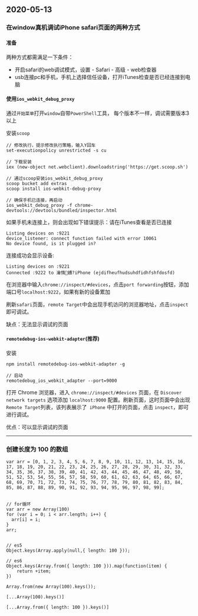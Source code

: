 ## 2020-05-13

### 在window真机调试iPhone safari页面的两种方式

#### 准备

两种方式都需满足一下条件：

- 开启safari的web调试模式，设置 - Safari - 高级 - web检查器
- usb连接pc和手机，手机上选择信任设备，打开iTunes检查是否已经连接到电脑

#### 使用`ios_webkit_debug_proxy`

通过`开始菜单`打开`window`自带`PowerShell`工具， 每个版本不一样，调试需要版本3以上

安装`scoop`

```
// 修改执行，提示修改执行策略，输入Y回车
set-executionpolicy unrestricted -s cu

// 下载安装
iex (new-object net.webclient).downloadstring('https://get.scoop.sh')

// 通过scoop安装ios_webkit_debug_proxy
scoop bucket add extras
scoop install ios-webkit-debug-proxy

// 确保手机已连接，再启动
ios_webkit_debug_proxy -f chrome-devtools://devtools/bundled/inspector.html
```

如果手机未连接上，则会出现如下错误提示：请在iTunes查看是否已连接

```
Listing devices on :9221
device_listener: connect function failed with error 10061
No device found, is it plugged in?
```

连接成功会显示设备:
```
Listing devices on :9221
Connected :9222 to 瀹惰鐨?iPhone (ejdifheufhudsuhdfidhfshfdosfd)
```

在浏览器中输入`chrome://inspect/#devices`，点击`port forwarding`按钮，添加端口号`localhost:9222`，如果有新的设备累加

刷新`safari`页面，`remote Target`中会出现手机访问的浏览器地址，点击`inspect`即可调试。

缺点：无法显示调试的页面

#### `remotedebug-ios-webkit-adapter`(推荐)

安装

```
npm install remotedebug-ios-webkit-adapter -g

// 启动
remotedebug_ios_webkit_adapter --port=9000
```

打开 Chrome 浏览器，进入 `chrome://inspect/#devices` 页面，在 `Discover network targets` 选项添加 `localhost:9000` 配置。刷新页面，这时页面中会出现`Remote Target`列表，该列表展示了` iPhone` 中打开的页面，点击 `inspect`，即可进行调试。

优点：可以显示调试的页面


---

### 创建长度为 100 的数组

```
var arr = [0, 1, 2, 3, 4, 5, 6, 7, 8, 9, 10, 11, 12, 13, 14, 15, 16, 17, 18, 19, 20, 21, 22, 23, 24, 25, 26, 27, 28, 29, 30, 31, 32, 33, 34, 35, 36, 37, 38, 39, 40, 41, 42, 43, 44, 45, 46, 47, 48, 49, 50, 51, 52, 53, 54, 55, 56, 57, 58, 59, 60, 61, 62, 63, 64, 65, 66, 67, 68, 69, 70, 71, 72, 73, 74, 75, 76, 77, 78, 79, 80, 81, 82, 83, 84, 85, 86, 87, 88, 89, 90, 91, 92, 93, 94, 95, 96, 97, 98, 99];


// for循环
var arr = new Array(100)
for (var i = 0; i < arr.length; i++) {
  arr[i] = i;
}
arr;


// es5
Object.keys(Array.apply(null,{ length: 100 }));

// es6
Object.keys(Array.from({ length: 100 })).map(function(item) {
	return +item;
})

Array.from(new Array(100).keys());

[...Array(100).keys()]

[...Array.from({ length: 100 }).keys()]
```


